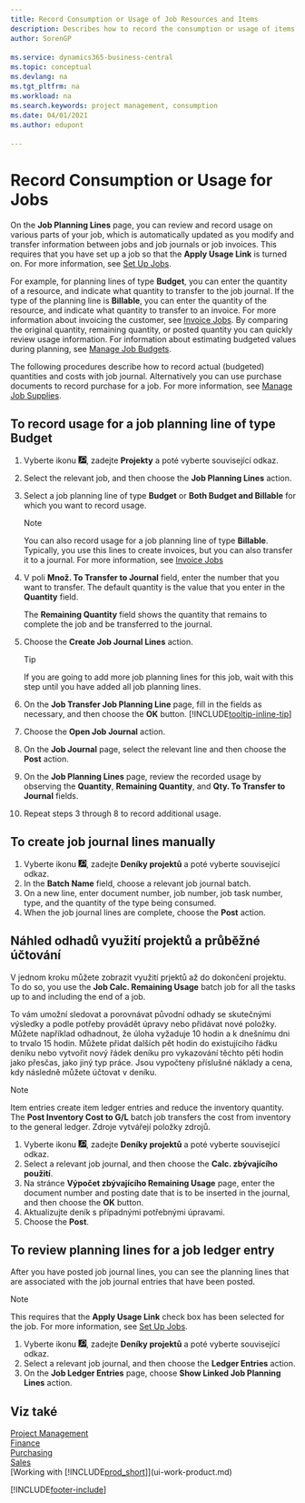 ```yaml
---
title: Record Consumption or Usage of Job Resources and Items
description: Describes how to record the consumption or usage of items or resources on jobs to facilitate project management.
author: SorenGP

ms.service: dynamics365-business-central
ms.topic: conceptual
ms.devlang: na
ms.tgt_pltfrm: na
ms.workload: na
ms.search.keywords: project management, consumption
ms.date: 04/01/2021
ms.author: edupont

---
```

# Record Consumption or Usage for Jobs

On the **Job Planning Lines** page, you can review and record usage on various parts of your job, which is automatically updated as you modify and transfer information between jobs and job journals or job invoices. This requires that you have set up a job so that the **Apply Usage Link** is turned on. For more information, see [Set Up Jobs](projects-how-setup-jobs.md).

For example, for planning lines of type **Budget**, you can enter the quantity of a resource, and indicate what quantity to transfer to the job journal. If the type of the planning line is **Billable**, you can enter the quantity of the resource, and indicate what quantity to transfer to an invoice. For more information about invoicing the customer, see [Invoice Jobs](projects-how-invoice-jobs.md). By comparing the original quantity, remaining quantity, or posted quantity you can quickly review usage information. For information about estimating budgeted values during planning, see [Manage Job Budgets](projects-how-manage-budgets.md).

The following procedures describe how to record actual (budgeted) quantities and costs with job journal. Alternatively you can use purchase documents to record purchase for a job. For more information, see [Manage Job Supplies](projects-how-manage-project-supplies.md).

## To record usage for a job planning line of type Budget

1. Vyberte ikonu ![Žárovky, která otevře funkci Řekněte mi ](media/ui-search/search_small.png "Řekněte mi, co chcete dělat"), zadejte **Projekty** a poté vyberte související odkaz.
2. Select the relevant job, and then choose the **Job Planning Lines** action.
3. Select a job planning line of type **Budget** or **Both Budget and Billable** for which you want to record usage.

   > [!NOTE]
   > You can also record usage for a job planning line of type **Billable**. Typically, you use this lines to create invoices, but you can also transfer it to a journal. For more information, see [Invoice Jobs](projects-how-invoice-jobs.md) <!--However, when you do that, a job planning line of type **Budget** is created to match the billable line. For more information, see [Manage Job Budgets](projects-how-manage-budgets.md).-->

4. V poli **Množ. To Transfer to Journal** field, enter the number that you want to transfer. The default quantity is the value that you enter in the **Quantity** field.

   The **Remaining Quantity** field shows the quantity that remains to complete the job and be transferred to the journal.
5. Choose the **Create Job Journal Lines** action.

   > [!TIP]
   > If you are going to add more job planning lines for this job, wait with this step until you have added all job planning lines.
6. On the **Job Transfer Job Planning Line** page, fill in the fields as necessary, and then choose the **OK** button. [!INCLUDE[tooltip-inline-tip](includes/tooltip-inline-tip_md.md)]
7. Choose the **Open Job Journal** action.
8. On the **Job Journal** page, select the relevant line and then choose the **Post** action.
9. On the **Job Planning Lines** page, review the recorded usage by observing the **Quantity**, **Remaining Quantity**, and **Qty. To Transfer to Journal** fields.
10. Repeat steps 3 through 8 to record additional usage.

## To create job journal lines manually

1. Vyberte ikonu ![Žárovky, která otevře funkci Řekněte mi](media/ui-search/search_small.png "Řekněte mi, co chcete dělat"), zadejte **Deníky projektů** a poté vyberte související odkaz.
2. In the **Batch Name** field, choose a relevant job journal batch.
3. On a new line, enter document number, job number, job task number, type, and the quantity of the type being consumed.
4. When the job journal lines are complete, choose the **Post** action.

## Náhled odhadů využití projektů a průběžné účtování

V jednom kroku můžete zobrazit využití prjektů až do dokončení projektu. To do so, you use the **Job Calc. Remaining Usage** batch job for all the tasks up to and including the end of a job.

To vám umožní sledovat a porovnávat původní odhady se skutečnými výsledky a podle potřeby provádět úpravy nebo přidávat nové položky. Můžete například odhadnout, že úloha vyžaduje 10 hodin a k dnešnímu dni to trvalo 15 hodin. Můžete přidat dalších pět hodin do existujícího řádku deníku nebo vytvořit nový řádek deníku pro vykazování těchto pěti hodin jako přesčas, jako jiný typ práce. Jsou vypočteny příslušné náklady a cena, kdy následně můžete účtovat v deníku.

> [!NOTE]  
> Item entries create item ledger entries and reduce the inventory quantity. The **Post Inventory Cost to G/L** batch job transfers the cost from inventory to the general ledger. Zdroje vytvářejí položky zdrojů.

1. Vyberte ikonu ![Žárovky, která otevře funkci Řekněte mi](media/ui-search/search_small.png "Řekněte mi, co chcete dělat"), zadejte **Deníky projektů** a poté vyberte související odkaz.
2. Select a relevant job journal, and then choose the **Calc. zbývajícího použití**.
3. Na stránce **Výpočet zbývajícího  Remaining Usage** page, enter the document number and posting date that is to be inserted in the journal, and then choose the **OK** button.
4. Aktualizujte deník s případnými potřebnými úpravami.
5. Choose the **Post**.



## To review planning lines for a job ledger entry

After you have posted job journal lines, you can see the planning lines that are associated with the job journal entries that have been posted.

> [!NOTE]  
> This requires that the **Apply Usage Link** check box has been selected for the job. For more information, see [Set Up Jobs](projects-how-setup-jobs.md).

1. Vyberte ikonu ![Žárovky, která otevře funkci Řekněte mi](media/ui-search/search_small.png "Řekněte mi, co chcete dělat"), zadejte **Deníky projektů** a poté vyberte související odkaz.
2. Select a relevant job journal, and then choose the **Ledger Entries** action.
3. On the **Job Ledger Entries** page, choose **Show Linked Job Planning Lines** action.

## Viz také
[Project Management](projects-manage-projects.md)  
[Finance](finance.md)  
[Purchasing](purchasing-manage-purchasing.md)         
[Sales](sales-manage-sales.md)      
[Working with [!INCLUDE[prod_short](includes/prod_short.md)]](ui-work-product.md)


[!INCLUDE[footer-include](includes/footer-banner.md)]
